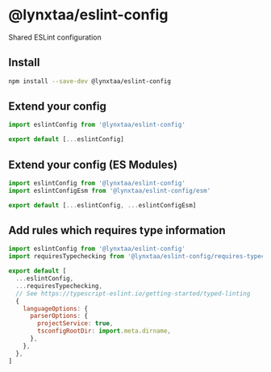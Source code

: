 # @lynxtaa/eslint-config

Shared ESLint configuration

## Install

```sh
npm install --save-dev @lynxtaa/eslint-config
```

## Extend your config

```js
import eslintConfig from '@lynxtaa/eslint-config'

export default [...eslintConfig]
```

## Extend your config (ES Modules)

```js
import eslintConfig from '@lynxtaa/eslint-config'
import eslintConfigEsm from '@lynxtaa/eslint-config/esm'

export default [...eslintConfig, ...eslintConfigEsm]
```

## Add rules which requires type information

```js
import eslintConfig from '@lynxtaa/eslint-config'
import requiresTypechecking from '@lynxtaa/eslint-config/requires-typechecking'

export default [
  ...eslintConfig,
  ...requiresTypechecking,
  // See https://typescript-eslint.io/getting-started/typed-linting
  {
    languageOptions: {
      parserOptions: {
        projectService: true,
        tsconfigRootDir: import.meta.dirname,
      },
    },
  },
]
```
